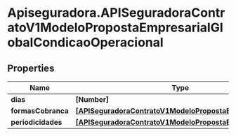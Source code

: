# Apiseguradora.APISeguradoraContratoV1ModeloPropostaEmpresarialGlobalCondicaoOperacional

## Properties
Name | Type | Description | Notes
------------ | ------------- | ------------- | -------------
**dias** | **[Number]** |  | [optional] 
**formasCobranca** | [**[APISeguradoraContratoV1ModeloPropostaEmpresarialTipo]**](APISeguradoraContratoV1ModeloPropostaEmpresarialTipo.md) |  | [optional] 
**periodicidades** | [**[APISeguradoraContratoV1ModeloPropostaEmpresarialTipo]**](APISeguradoraContratoV1ModeloPropostaEmpresarialTipo.md) |  | [optional] 


